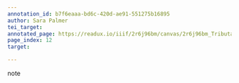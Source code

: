 ```yaml
---
annotation_id: b7f6eaaa-bd6c-420d-ae91-551275b16895
author: Sara Palmer
tei_target: 
annotated_page: https://readux.io/iiif/2r6j96bm/canvas/2r6j96bm_Tributaries-14-012.jpg
page_index: 12
target: 

---
```

<p>note</p>